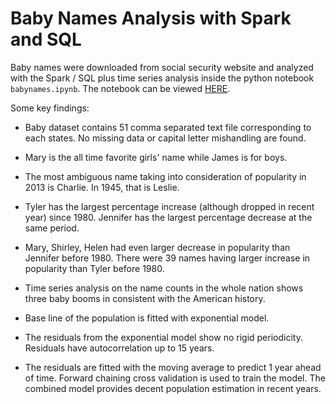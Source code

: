 # Baby Names Analysis with Spark and SQL

Baby names were downloaded from social security website and analyzed with the Spark / SQL plus time series analysis inside the python notebook `babynames.ipynb`. The notebook can be viewed [HERE](https://nbviewer.jupyter.org/github/camalot2011/showcases/blob/master/babynames_SP/babynames.ipynb).

Some key findings:
- Baby dataset contains 51 comma separated text file corresponding to each states. No missing data or capital letter mishandling are found.

- Mary is the all time favorite girls' name while James is for boys.

- The most ambiguous name taking into consideration of popularity in 2013 is Charlie. In 1945, that is Leslie.

- Tyler has the largest percentage increase (although dropped in recent year) since 1980. Jennifer has the largest percentage decrease at the same period.

- Mary, Shirley, Helen had even larger decrease in popularity than Jennifer before 1980. There were 39 names having larger increase in popularity than Tyler before 1980.

- Time series analysis on the name counts in the whole nation shows three baby booms in consistent with the American history.

- Base line of the population is fitted with exponential model.

- The residuals from the exponential model show no rigid periodicity. Residuals have autocorrelation up to 15 years.

- The residuals are fitted with the moving average to predict 1 year ahead of time. Forward chaining cross validation is used to train the model. The combined model provides decent population estimation in recent years.
